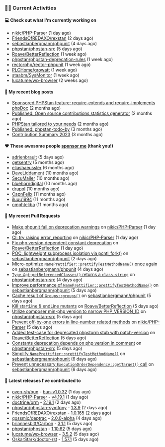 ### 👨‍💻 Current Activities


#### 💻 Check out what I'm currently working on

- [nikic/PHP-Parser](https://github.com/nikic/PHP-Parser) (1 day ago)
- [FriendsOfREDAXO/rexstan](https://github.com/FriendsOfREDAXO/rexstan) (2 days ago)
- [sebastianbergmann/phpunit](https://github.com/sebastianbergmann/phpunit) (4 days ago)
- [phpstan/phpstan-src](https://github.com/phpstan/phpstan-src) (5 days ago)
- [Roave/BetterReflection](https://github.com/Roave/BetterReflection) (1 week ago)
- [phpstan/phpstan-deprecation-rules](https://github.com/phpstan/phpstan-deprecation-rules) (1 week ago)
- [rectorphp/rector-phpunit](https://github.com/rectorphp/rector-phpunit) (1 week ago)
- [PLCHome/growatt](https://github.com/PLCHome/growatt) (1 week ago)
- [staabm/SysMonitor](https://github.com/staabm/SysMonitor) (1 week ago)
- [lucatume/wp-browser](https://github.com/lucatume/wp-browser) (2 weeks ago)


#### 📜 My recent blog posts

- [Sponsored PHPStan feature: require-extends and require-implements phpDoc](https://staabm.github.io/2024/01/15/phpstan-require-extends-implements.html) (2 months ago)
- [Published: Open source contributions statistics generator](https://staabm.github.io/2024/01/10/oss-contribs-published.html) (2 months ago)
- [PHPStan tailored to your needs](https://staabm.github.io/2024/01/01/phpstan-customizing.html) (2 months ago)
- [Published: phpstan-todo-by](https://staabm.github.io/2023/12/17/phpstan-todo-by-published.html) (3 months ago)
- [Contribution Summary 2023](https://staabm.github.io/2023/12/07/contribution-summary-2023.html) (3 months ago)


#### ❤️ These awesome people [sponsor me](https://github.com/sponsors/staabm) (thank you!)

- [adrienbrault](https://github.com/adrienbrault) (5 days ago)
- [getsentry](https://github.com/getsentry) (5 months ago)
- [eliashaeussler](https://github.com/eliashaeussler) (6 months ago)
- [DaveLiddament](https://github.com/DaveLiddament) (10 months ago)
- [SecuMailer](https://github.com/SecuMailer) (10 months ago)
- [bluehorndigital](https://github.com/bluehorndigital) (10 months ago)
- [drupol](https://github.com/drupol) (10 months ago)
- [CapnFelix](https://github.com/CapnFelix) (11 months ago)
- [iluuu1994](https://github.com/iluuu1994) (11 months ago)
- [omphteliba](https://github.com/omphteliba) (11 months ago)


#### 🔨 My recent Pull Requests

- [Make phpunit fail on deprecation warnings](https://github.com/nikic/PHP-Parser/pull/989) on [nikic/PHP-Parser](https://github.com/nikic/PHP-Parser) (1 day ago)
- [CI: try raising error_reporting](https://github.com/nikic/PHP-Parser/pull/988) on [nikic/PHP-Parser](https://github.com/nikic/PHP-Parser) (1 day ago)
- [Fix php version dependent constant deprecation](https://github.com/Roave/BetterReflection/pull/1408) on [Roave/BetterReflection](https://github.com/Roave/BetterReflection) (1 day ago)
- [POC: lightweight subprocess isolation via pcntl_fork()](https://github.com/sebastianbergmann/phpunit/pull/5751) on [sebastianbergmann/phpunit](https://github.com/sebastianbergmann/phpunit) (2 days ago)
- [Micro-optimize `NamePrettifier::prettifyTestMethodName()` once again](https://github.com/sebastianbergmann/phpunit/pull/5750) on [sebastianbergmann/phpunit](https://github.com/sebastianbergmann/phpunit) (4 days ago)
- [`Type-&gt;getReferencedClasses()` returns a `class-string`](https://github.com/phpstan/phpstan-src/pull/2970) on [phpstan/phpstan-src](https://github.com/phpstan/phpstan-src) (4 days ago)
- [Improve performance of `NamePrettifier::prettifyTestMethodName()`](https://github.com/sebastianbergmann/phpunit/pull/5748) on [sebastianbergmann/phpunit](https://github.com/sebastianbergmann/phpunit) (5 days ago)
- [Cache result of `Groups::groups()`](https://github.com/sebastianbergmann/phpunit/pull/5747) on [sebastianbergmann/phpunit](https://github.com/sebastianbergmann/phpunit) (5 days ago)
- [Kill startLine &amp; endLine mutants](https://github.com/Roave/BetterReflection/pull/1407) on [Roave/BetterReflection](https://github.com/Roave/BetterReflection) (5 days ago)
- [Utilize composer min-php version to narrow PHP_VERSION_ID](https://github.com/phpstan/phpstan-src/pull/2968) on [phpstan/phpstan-src](https://github.com/phpstan/phpstan-src) (5 days ago)
- [Prevent off-by-one errors in line-number related methods](https://github.com/nikic/PHP-Parser/pull/985) on [nikic/PHP-Parser](https://github.com/nikic/PHP-Parser) (5 days ago)
- [Added test-case for deprecated phpstorm stub with patch-version](https://github.com/Roave/BetterReflection/pull/1406) on [Roave/BetterReflection](https://github.com/Roave/BetterReflection) (5 days ago)
- [Constants deprecation depends on php version in comment](https://github.com/phpstan/phpstan-src/pull/2967) on [phpstan/phpstan-src](https://github.com/phpstan/phpstan-src) (5 days ago)
- [Simplify `NamePrettifier::prettifyTestMethodName()`](https://github.com/sebastianbergmann/phpunit/pull/5744) on [sebastianbergmann/phpunit](https://github.com/sebastianbergmann/phpunit) (6 days ago)
- [Prevent unnecessary `ExecutionOrderDependency::getTarget()` call](https://github.com/sebastianbergmann/phpunit/pull/5743) on [sebastianbergmann/phpunit](https://github.com/sebastianbergmann/phpunit) (6 days ago)


#### 🔭 Latest releases I've contributed to

- [oven-sh/bun](https://github.com/oven-sh/bun) - [bun-v1.0.32](https://github.com/oven-sh/bun/releases/tag/bun-v1.0.32) (1 day ago)
- [nikic/PHP-Parser](https://github.com/nikic/PHP-Parser) - [v4.19.1](https://github.com/nikic/PHP-Parser/releases/tag/v4.19.1) (1 day ago)
- [doctrine/orm](https://github.com/doctrine/orm) - [2.19.1](https://github.com/doctrine/orm/releases/tag/2.19.1) (2 days ago)
- [phpstan/phpstan-symfony](https://github.com/phpstan/phpstan-symfony) - [1.3.9](https://github.com/phpstan/phpstan-symfony/releases/tag/1.3.9) (2 days ago)
- [FriendsOfREDAXO/rexstan](https://github.com/FriendsOfREDAXO/rexstan) - [1.0.165](https://github.com/FriendsOfREDAXO/rexstan/releases/tag/1.0.165) (2 days ago)
- [qossmic/deptrac](https://github.com/qossmic/deptrac) - [2.0.0-alpha](https://github.com/qossmic/deptrac/releases/tag/2.0.0-alpha) (4 days ago)
- [briannesbitt/Carbon](https://github.com/briannesbitt/Carbon) - [3.1.1](https://github.com/briannesbitt/Carbon/releases/tag/3.1.1) (5 days ago)
- [phpstan/phpstan](https://github.com/phpstan/phpstan) - [1.10.62](https://github.com/phpstan/phpstan/releases/tag/1.10.62) (5 days ago)
- [lucatume/wp-browser](https://github.com/lucatume/wp-browser) - [3.5.2](https://github.com/lucatume/wp-browser/releases/tag/3.5.2) (5 days ago)
- [OskarStark/doctor-rst](https://github.com/OskarStark/doctor-rst) - [1.57.1](https://github.com/OskarStark/doctor-rst/releases/tag/1.57.1) (5 days ago)

